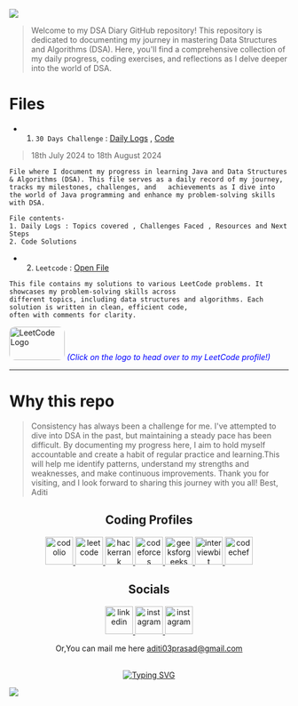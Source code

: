 <p>
 <img src="https://capsule-render.vercel.app/api?type=egg&height=150&color=0:069422,100:ecf542&text=DSA%20DIARY&fontAlign=48&fontAlignY=45&section=header&reversal=true&fontColor=033d13&fontSize=60"/>
</p>

> Welcome to my DSA Diary GitHub repository! This repository is dedicated to documenting my journey in mastering Data Structures and Algorithms (DSA). Here, you'll find a comprehensive collection of my daily progress, coding exercises, and reflections as I delve deeper into the world of DSA.

# Files

- 1. `30 Days Challenge`  :   <a href="1. 30 Days Challenge/Daily Logs.md"> Daily Logs</a>  ,  <a href="1. 30 Days Challenge/code/">Code</a>
> 18th July 2024 to 18th August 2024

  
```
File where I document my progress in learning Java and Data Structures & Algorithms (DSA). This file serves as a daily record of my journey,
tracks my milestones, challenges, and   achievements as I dive into the world of Java programming and enhance my problem-solving skills with DSA.

File contents-
1. Daily Logs : Topics covered , Challenges Faced , Resources and Next Steps
2. Code Solutions
```
- 2. `Leetcode`  :   <a href="2. Leetcode"> Open File</a>

```
This file contains my solutions to various LeetCode problems. It showcases my problem-solving skills across 
different topics, including data structures and algorithms. Each solution is written in clean, efficient code,
often with comments for clarity.

```

[<img src="https://upload.wikimedia.org/wikipedia/commons/1/19/LeetCode_logo_black.png" width="100" height="60" alt="LeetCode Logo" style="border-radius: 10px;" target="_main">](https://leetcode.com/aditiiprasad/) <span style="color:blue"><em>(Click on the logo to head over to my LeetCode profile!)</em></span>


<hr>

# Why this repo
> Consistency has always been a challenge for me. I've attempted to dive into DSA in the past, but maintaining a
> steady pace has been difficult. By documenting my progress here, I aim to hold myself accountable and create a 
> habit of regular practice and learning.This will help me identify patterns, understand my strengths and 
> weaknesses, and make continuous improvements.
> Thank you for visiting, and I look forward to sharing this journey with you all!
> Best,
> Aditi







<div align="center">

<h2>Coding Profiles</h2>
<p>
 <a href="https://codolio.com/profile/aditiiprasad">
  <img src="https://codolio.com/codolio_assets/codolio.svg" alt="codolio" height="50" >
 </a>
 
 <a href="https://leetcode.com/u/aditiiprasad/">
  <img src="https://upload.wikimedia.org/wikipedia/commons/8/8e/LeetCode_Logo_1.png?20190719232508" alt="leetcode" height="50" >
 </a>

 <a href="https://www.hackerrank.com/profile/aditiiprasad">
  <img src="https://upload.wikimedia.org/wikipedia/commons/thumb/4/40/HackerRank_Icon-1000px.png/900px-HackerRank_Icon-1000px.png" alt="hackerrank" height="50" >
 </a>
 
 <a href="https://codeforces.com/profile/aditiiprasad">
  <img src="https://cdn.iconscout.com/icon/free/png-512/free-code-forces-3521352-2944796.png?f=webp&w=512" alt="codeforces" height="50" >
 </a>
 
 <a href="https://www.geeksforgeeks.org/user/aditiiprasad/">
  <img src="https://repository-images.githubusercontent.com/389729275/371ba38b-8a03-4bff-916c-c3fa5396ceda" alt="geeksforgeeks" height="50" >
 </a>
 
 <a href="https://www.interviewbit.com/profile/9adcfy_g8p/">
  <img src="https://images.crunchbase.com/image/upload/c_pad,h_170,w_170,f_auto,b_white,q_auto:eco,dpr_2/v1436904172/ogamz6kykgz4kdz25ztl.png" alt="interviewbit" height="50" >
 </a>

 <a href="https://www.codechef.com/users/aditiiprasad">
  <img src="https://images.crunchbase.com/image/upload/c_pad,h_170,w_170,f_auto,b_white,q_auto:eco,dpr_2/zruiknbedz8yqafxbazb" alt="codechef" height="50" >
 </a>
 </p>

<h2>Socials</h2>
<p>
<a href="https://www.linkedin.com/in/aditiiprasad/">
  <img src="https://yt3.googleusercontent.com/9XmuxL_LL7CxAOOlbBgTnJIo2uHpoLKHhWzlPt7O49ULQmvBSJlxk1RpX3pJ8jkRBkD6p9BIRg=s160-c-k-c0x00ffffff-no-rj" alt="linkedin" height="50">
</a>
<a href="https://www.instagram.com/aditiiprasad/">
  <img src="https://pbs.twimg.com/profile_images/1305901852190482434/nVjrSoGe_400x400.jpg" alt="instagram" height="50">
</a>
<a href="https://twitter.com/Aditiiprasad">
  <img src="https://freepnglogo.com/images/all_img/1691832460x-twitter-logo-png.png" alt="instagram" height="50">
</a>

 
</p>



<p align="center">
<a>Or,You can mail me here <a href="mailto:aditi03prasad@gmail.com">aditi03prasad@gmail.com</a>
</p>


<br>
<a href="https://git.io/typing-svg"><img src="https://readme-typing-svg.demolab.com?font=Libre+Baskerville&size=25&pause=1000&color=069422&random=false&width=435&lines=Thank+you+for+visiting+this+repo" alt="Typing SVG" /></a>
</div>
</div>



  
  

<p>
 <img src="https://capsule-render.vercel.app/api?type=egg&height=150&color=0:069422,100:ecf542&fontAlign=48&fontAlignY=45&section=footer&reversal=true&fontColor=033d13&stroke=0a6b06&strokeWidth=2&descAlignY=75&descAlign=49&fontSize=60"/>
</p>
